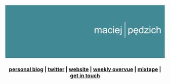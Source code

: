 <img src="https://raw.githubusercontent.com/maciejpedzich/maciejpedzich/master/images/header.jpeg" alt="Maciej Pędzich" />

<h3 align="center">
  <a href="https://blog.maciejpedzi.ch">personal blog</a> |
  <a href="https://twitter.com/MaciejPedzich">twitter</a> |
  <a href="https://maciejpedzi.ch">website</a> |
  <a href="https://weeklyovervue.com">weekly overvue</a> |
  <a href="https://open.spotify.com/playlist/2eGkIrKZwiXy3mXQ4MTkx6?si=6021cea616a64d9a">mixtape</a> |
  <a href="mailto:contact@maciejpedzi.ch">get in touch</a>
</h3>
